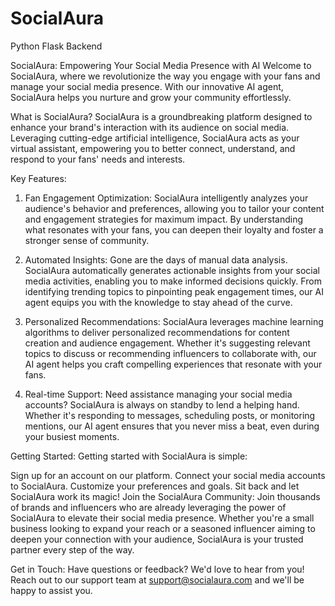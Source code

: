 # SocialAura
Python Flask Backend

SocialAura: Empowering Your Social Media Presence with AI
Welcome to SocialAura, where we revolutionize the way you engage with your fans and manage your social media presence. With our innovative AI agent, SocialAura helps you nurture and grow your community effortlessly.

What is SocialAura?
SocialAura is a groundbreaking platform designed to enhance your brand's interaction with its audience on social media. Leveraging cutting-edge artificial intelligence, SocialAura acts as your virtual assistant, empowering you to better connect, understand, and respond to your fans' needs and interests.

Key Features:
1. Fan Engagement Optimization:
SocialAura intelligently analyzes your audience's behavior and preferences, allowing you to tailor your content and engagement strategies for maximum impact. By understanding what resonates with your fans, you can deepen their loyalty and foster a stronger sense of community.

2. Automated Insights:
Gone are the days of manual data analysis. SocialAura automatically generates actionable insights from your social media activities, enabling you to make informed decisions quickly. From identifying trending topics to pinpointing peak engagement times, our AI agent equips you with the knowledge to stay ahead of the curve.

3. Personalized Recommendations:
SocialAura leverages machine learning algorithms to deliver personalized recommendations for content creation and audience engagement. Whether it's suggesting relevant topics to discuss or recommending influencers to collaborate with, our AI agent helps you craft compelling experiences that resonate with your fans.

4. Real-time Support:
Need assistance managing your social media accounts? SocialAura is always on standby to lend a helping hand. Whether it's responding to messages, scheduling posts, or monitoring mentions, our AI agent ensures that you never miss a beat, even during your busiest moments.

Getting Started:
Getting started with SocialAura is simple:

Sign up for an account on our platform.
Connect your social media accounts to SocialAura.
Customize your preferences and goals.
Sit back and let SocialAura work its magic!
Join the SocialAura Community:
Join thousands of brands and influencers who are already leveraging the power of SocialAura to elevate their social media presence. Whether you're a small business looking to expand your reach or a seasoned influencer aiming to deepen your connection with your audience, SocialAura is your trusted partner every step of the way.

Get in Touch:
Have questions or feedback? We'd love to hear from you! Reach out to our support team at support@socialaura.com and we'll be happy to assist you.